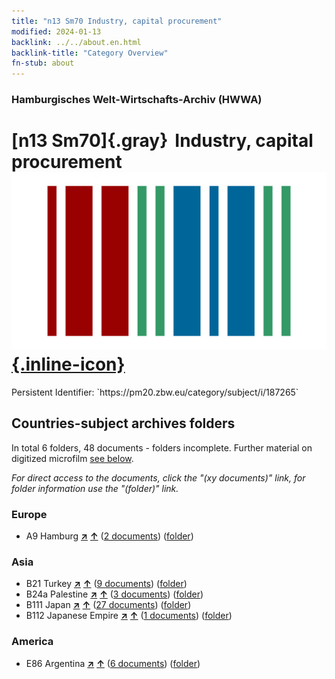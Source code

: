```yaml
---
title: "n13 Sm70 Industry, capital procurement"
modified: 2024-01-13
backlink: ../../about.en.html
backlink-title: "Category Overview"
fn-stub: about
---
```


### Hamburgisches Welt-Wirtschafts-Archiv (HWWA)

# [n13 Sm70]{.gray}&#8201; Industry, capital procurement &#160; [![Wikidata](/images/Wikidata-logo.svg "Wikidata"){.inline-icon}](http://www.wikidata.org/entity/Q104710654)

<div class="hint">Persistent Identifier: `https://pm20.zbw.eu/category/subject/i/187265`</div>







## Countries-subject archives folders







In total 6 folders, 48 documents - folders incomplete. Further material on digitized microfilm [see below](#filmsections).

_For direct access to the documents, click the "(xy documents)" link, for folder information use the "(folder)" link._



### Europe

- A9 Hamburg [**&nearr;**](../../../geo/i/140905/about.en.html "Hamburg (all folders)") [**&uarr;**](../../../geo/about.en.html#A9 "Country category system") (<a href="https://pm20.zbw.eu/iiifview/folder/sh/140905,187265" title="about: Hamburg : Industry, capital procurement" target="_blank">2 documents</a>) ([folder](../../../../folder/sh/1409xx/140905/1872xx/187265/about.en.html))

### Asia

- B21 Turkey [**&nearr;**](../../../geo/i/141111/about.en.html "Turkey (all folders)") [**&uarr;**](../../../geo/about.en.html#B21 "Country category system") (<a href="https://pm20.zbw.eu/iiifview/folder/sh/141111,187265" title="about: Turkey : Industry, capital procurement" target="_blank">9 documents</a>) ([folder](../../../../folder/sh/1411xx/141111/1872xx/187265/about.en.html))
- B24a Palestine [**&nearr;**](../../../geo/i/141115/about.en.html "Palestine (all folders)") [**&uarr;**](../../../geo/about.en.html#B24a "Country category system") (<a href="https://pm20.zbw.eu/iiifview/folder/sh/141115,187265" title="about: Palestine : Industry, capital procurement" target="_blank">3 documents</a>) ([folder](../../../../folder/sh/1411xx/141115/1872xx/187265/about.en.html))
- B111 Japan [**&nearr;**](../../../geo/i/141272/about.en.html "Japan (all folders)") [**&uarr;**](../../../geo/about.en.html#B111 "Country category system") (<a href="https://pm20.zbw.eu/iiifview/folder/sh/141272,187265" title="about: Japan : Industry, capital procurement" target="_blank">27 documents</a>) ([folder](../../../../folder/sh/1412xx/141272/1872xx/187265/about.en.html))
- B112 Japanese Empire [**&nearr;**](../../../geo/i/141273/about.en.html "Japanese Empire (all folders)") [**&uarr;**](../../../geo/about.en.html#B112 "Country category system") (<a href="https://pm20.zbw.eu/iiifview/folder/sh/141273,187265" title="about: Japanese Empire : Industry, capital procurement" target="_blank">1 documents</a>) ([folder](../../../../folder/sh/1412xx/141273/1872xx/187265/about.en.html))

### America

- E86 Argentina [**&nearr;**](../../../geo/i/141692/about.en.html "Argentina (all folders)") [**&uarr;**](../../../geo/about.en.html#E86 "Country category system") (<a href="https://pm20.zbw.eu/iiifview/folder/sh/141692,187265" title="about: Argentina : Industry, capital procurement" target="_blank">6 documents</a>) ([folder](../../../../folder/sh/1416xx/141692/1872xx/187265/about.en.html))



<a id="filmsections" />














